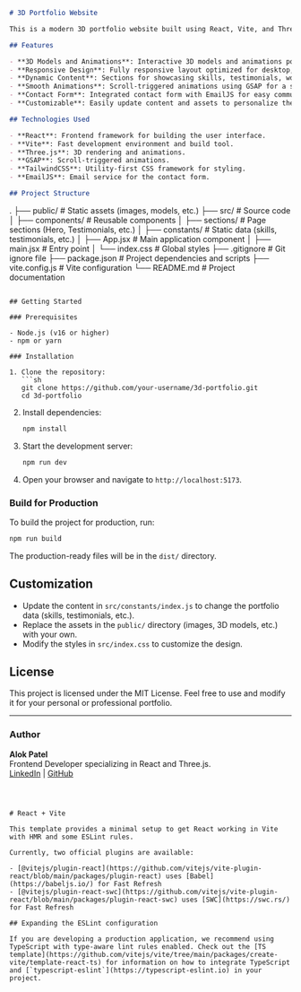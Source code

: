 

```md
# 3D Portfolio Website

This is a modern 3D portfolio website built using React, Vite, and Three.js. It is designed to showcase a developer's skills, experience, and projects in an interactive and visually appealing way.

## Features

- **3D Models and Animations**: Interactive 3D models and animations powered by Three.js and React Three Fiber.
- **Responsive Design**: Fully responsive layout optimized for desktop, tablet, and mobile devices.
- **Dynamic Content**: Sections for showcasing skills, testimonials, work experience, and projects.
- **Smooth Animations**: Scroll-triggered animations using GSAP for a seamless user experience.
- **Contact Form**: Integrated contact form with EmailJS for easy communication.
- **Customizable**: Easily update content and assets to personalize the portfolio.

## Technologies Used

- **React**: Frontend framework for building the user interface.
- **Vite**: Fast development environment and build tool.
- **Three.js**: 3D rendering and animations.
- **GSAP**: Scroll-triggered animations.
- **TailwindCSS**: Utility-first CSS framework for styling.
- **EmailJS**: Email service for the contact form.

## Project Structure

```
.
├── public/               # Static assets (images, models, etc.)
├── src/                  # Source code
│   ├── components/       # Reusable components
│   ├── sections/         # Page sections (Hero, Testimonials, etc.)
│   ├── constants/        # Static data (skills, testimonials, etc.)
│   ├── App.jsx           # Main application component
│   ├── main.jsx          # Entry point
│   └── index.css         # Global styles
├── .gitignore            # Git ignore file
├── package.json          # Project dependencies and scripts
├── vite.config.js        # Vite configuration
└── README.md             # Project documentation
```

## Getting Started

### Prerequisites

- Node.js (v16 or higher)
- npm or yarn

### Installation

1. Clone the repository:
   ```sh
   git clone https://github.com/your-username/3d-portfolio.git
   cd 3d-portfolio
   ```

2. Install dependencies:
   ```sh
   npm install
   ```

3. Start the development server:
   ```sh
   npm run dev
   ```

4. Open your browser and navigate to `http://localhost:5173`.

### Build for Production

To build the project for production, run:
```sh
npm run build
```

The production-ready files will be in the `dist/` directory.

## Customization

- Update the content in `src/constants/index.js` to change the portfolio data (skills, testimonials, etc.).
- Replace the assets in the `public/` directory (images, 3D models, etc.) with your own.
- Modify the styles in `src/index.css` to customize the design.

## License

This project is licensed under the MIT License. Feel free to use and modify it for your personal or professional portfolio.

---

### Author

**Alok Patel**  
Frontend Developer specializing in React and Three.js.  
[LinkedIn](https://www.linkedin.com/in/alokpatel5684/) | [GitHub](https://github.com/alok12358)
```



# React + Vite

This template provides a minimal setup to get React working in Vite with HMR and some ESLint rules.

Currently, two official plugins are available:

- [@vitejs/plugin-react](https://github.com/vitejs/vite-plugin-react/blob/main/packages/plugin-react) uses [Babel](https://babeljs.io/) for Fast Refresh
- [@vitejs/plugin-react-swc](https://github.com/vitejs/vite-plugin-react/blob/main/packages/plugin-react-swc) uses [SWC](https://swc.rs/) for Fast Refresh

## Expanding the ESLint configuration

If you are developing a production application, we recommend using TypeScript with type-aware lint rules enabled. Check out the [TS template](https://github.com/vitejs/vite/tree/main/packages/create-vite/template-react-ts) for information on how to integrate TypeScript and [`typescript-eslint`](https://typescript-eslint.io) in your project.
